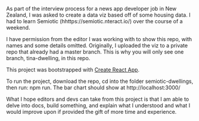 As part of the interview process for a news app developer job in New Zealand, I was asked to create a data viz based off of some housing data. I had to learn Semiotic (hhttps://semiotic.nteract.io/) over the course of a weekend.

I have permission from the editor I was working with to show this repo, with names and some details omitted. Originally, I uploaded the viz to a private repo that already had a master branch. This is why you will only see one branch, tina-dwelling, in this repo. 

This project was bootstrapped with [Create React App](https://github.com/facebookincubator/create-react-app).

To run the project, download the repo, cd into the folder semiotic-dwellings, then run: npm run. The bar chart should show at http://localhost:3000/

What I hope editors and devs can take from this project is that I am able to delve into docs, build something, and explain what I understood and what I would improve upon if provided the gift of more time and experience. 

